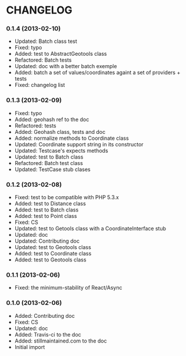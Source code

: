 CHANGELOG
=========

### 0.1.4 (2013-02-10) ###

* Updated: Batch class test
* Fixed: typo
* Added: test to AbstractGeotools class
* Refactored: Batch tests
* Updated: doc with a better batch exemple
* Added: batch a set of values/coordinates againt a set of providers + tests
* Fixed: changelog list

### 0.1.3 (2013-02-09) ###

* Fixed: typo
* Added: geohash ref to the doc
* Refactored: tests
* Added: Geohash class, tests and doc
* Added: normalize methods to Coordinate class
* Updated: Coordinate support string in its constructor
* Updated: Testcase's expects methods
* Updated: test to Batch class
* Refactored: Batch test class
* Updated: TestCase stub clases

### 0.1.2 (2013-02-08) ###

* Fixed: test to be compatible with PHP 5.3.x
* Added: test to Distance class
* Added: test to Batch class
* Added: test to Point class
* Fixed: CS
* Updated: test to Getools class with a CoordinateInterface stub
* Updated: doc
* Updated: Contributing doc
* Updated: test to Geotools class
* Added: test to Coordinate class
* Added: test to Geotools class

### 0.1.1 (2013-02-06) ###

* Fixed: the minimum-stability of React/Async

### 0.1.0 (2013-02-06) ###

* Added: Contributing doc
* Fixed: CS
* Updated: doc
* Added: Travis-ci to the doc
* Added: stillmaintained.com to the doc
* Initial import
